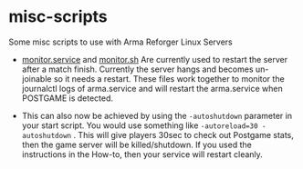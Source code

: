 # misc-scripts
Some misc scripts to use with Arma Reforger Linux Servers

* [monitor.service](monitor.service) and [monitor.sh](monitor.sh) Are currently used to restart the server after a match finish. Currently the server hangs and becomes un-joinable so it needs a restart. These files work together to monitor the journalctl logs of arma.service and will restart the arma.service when POSTGAME is detected.

* This can also now be achieved by using the `-autoshutdown` parameter in your start script. You would use something like `-autoreload=30 -autoshutdown` . This will give players 30sec to check out Postgame stats, then the game server will be killed/shutdown. If you used the instructions in the How-to, then your service will restart cleanly.
